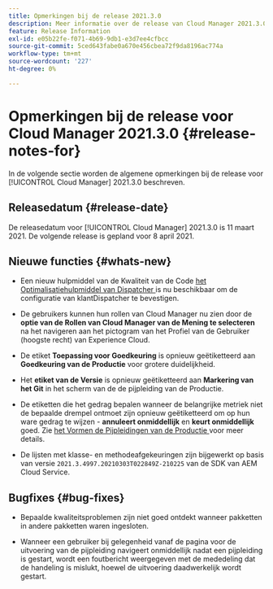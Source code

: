 ```yaml
---
title: Opmerkingen bij de release 2021.3.0
description: Meer informatie over de release van Cloud Manager 2021.3.0
feature: Release Information
exl-id: e05b22fe-f071-4b69-9db1-e3d7ee4cfbcc
source-git-commit: 5ced643fabe0a670e456cbea72f9da8196ac774a
workflow-type: tm+mt
source-wordcount: '227'
ht-degree: 0%

---
```


# Opmerkingen bij de release voor Cloud Manager 2021.3.0 {#release-notes-for}

In de volgende sectie worden de algemene opmerkingen bij de release voor [!UICONTROL Cloud Manager] 2021.3.0 beschreven.

## Releasedatum {#release-date}

De releasedatum voor [!UICONTROL Cloud Manager] 2021.3.0 is 11 maart 2021.
De volgende release is gepland voor 8 april 2021.

## Nieuwe functies {#whats-new}

* Een nieuw hulpmiddel van de Kwaliteit van de Code [ het Optimalisatiehulpmiddel van Dispatcher ](https://experienceleague.adobe.com/nl/docs/experience-manager-cloud-manager/content/using/custom-code-quality-rules#dispatcher-optimization-tool-rules) is nu beschikbaar om de configuratie van klantDispatcher te bevestigen.

* De gebruikers kunnen hun rollen van Cloud Manager nu zien door de **optie van de Rollen van Cloud Manager van de Mening te selecteren** na het navigeren aan het pictogram van het Profiel van de Gebruiker (hoogste recht) van Experience Cloud.

* De etiket **Toepassing voor Goedkeuring** is opnieuw geëtiketteerd aan **Goedkeuring van de Productie** voor grotere duidelijkheid.

* Het **etiket van de Versie** is opnieuw geëtiketteerd aan **Markering van het Git** in het scherm van de de pijpleiding van de Productie.

* De etiketten die het gedrag bepalen wanneer de belangrijke metriek niet de bepaalde drempel ontmoet zijn opnieuw geëtiketteerd om op hun ware gedrag te wijzen - **annuleert onmiddellijk** en **keurt onmiddellijk** goed. Zie [ het Vormen de Pijpleidingen van de Productie ](/help/using/production-pipelines.md) voor meer details.

* De lijsten met klasse- en methodeafgekeuringen zijn bijgewerkt op basis van versie `2021.3.4997.20210303T022849Z-210225` van de SDK van AEM Cloud Service.

## Bugfixes {#bug-fixes}

* Bepaalde kwaliteitsproblemen zijn niet goed ontdekt wanneer pakketten in andere pakketten waren ingesloten.

* Wanneer een gebruiker bij gelegenheid vanaf de pagina voor de uitvoering van de pijpleiding navigeert onmiddellijk nadat een pijpleiding is gestart, wordt een foutbericht weergegeven met de mededeling dat de handeling is mislukt, hoewel de uitvoering daadwerkelijk wordt gestart.

